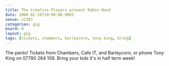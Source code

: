 ```yaml
---
title: The Creative Players present Robin Hood
date: 2006-02-16T19:00:00.000Z
venue: v2387
categories: gig
board: 8
layout: gig
tags: [tickets, chambers, barleycorn, tony king, bring]
---
```

The panto! Tickets from Chambers, Cafe IT, and Barleycorn, or phone Tony King on 07790 264 108. Bring your kids it's in half term week!
